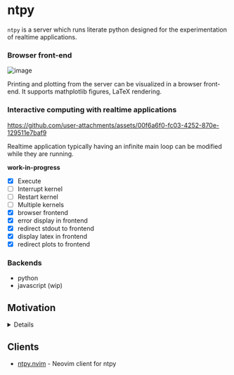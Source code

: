 # ntpy

`ntpy` is a server which runs literate python designed for the experimentation of realtime applications.  

### Browser front-end

![image](https://github.com/user-attachments/assets/7df09d03-6baf-46c6-901a-87f90397c1f8)

Printing and plotting from the server can be visualized in a browser front-end. It supports mathplotlib figures, LaTeX rendering.

### Interactive computing with realtime applications

https://github.com/user-attachments/assets/00f6a6f0-fc03-4252-870e-129511e7baf9

Realtime application typically having an infinite main loop can be modified while they are running.

**work-in-progress**

- [x] Execute
- [ ] Interrupt kernel
- [ ] Restart kernel
- [ ] Multiple kernels
- [x] browser frontend
- [x] error display in frontend
- [x] redirect stdout to frontend
- [x] display latex in frontend
- [x] redirect plots to frontend

### Backends

- python
- javascript (wip)

Motivation
----------

<details>

Code experimentation with tools such as Jupyter notebook has proved its usefulness in everyday programming many times that I'm fully convinced by it for quick and dirty experimentation. It provides sort of a middle ground between, on one end, the simple REPL and on the other end, the .py script file. It still keeps all its state like the REPL but also provides the means to write relatively complex code in a single cell. State keeping is critical for experimentation as it provides a way to endlessly manipulate the data until we are satisfied without the need to rerun the entire process everytime. However one critcally lacking feature in my opinion is the ability to experiment with realtime applications. Realtime application by principle, usually contain a main loop which needs to run endlessly. Obviously running directly a endless loop in a cell is a bad idea. There are ways to workaround this such as running the loop in a separate thread and display the realtime application in a widget for instance, if possible. However this adds a heavy abstraction layer which hinders direct manipulation of the said realtime application.

The main idea of `ntpy` is to instead run literate python code. For example, the code block for a main loop (written using the v2 ntangle syntax as explained [here](https://github.com/jbyuki/ntangle.nvim/blob/master/doc/ntangle.txt)):

```py
;; main loop
while True:
	; read io
	; process
	; show
	ntpy.sleep()
```

In a first phase the code block for the main loop is sent, subsequently, the user could define the `read io` section and send the corresponding code:

```py
;; read io
x,y,z = sensor.read()
```

The `read io` reference in the `main loop` section would now point to the newly added `read io` section and execute it on its next iteration, thus effectively modifying the realtime code while its running. This shows the basic principle behind `ntpy`.

</details>

Clients
-------

* [ntpy.nvim](https://github.com/jbyuki/ntpy.nvim) - Neovim client for ntpy
